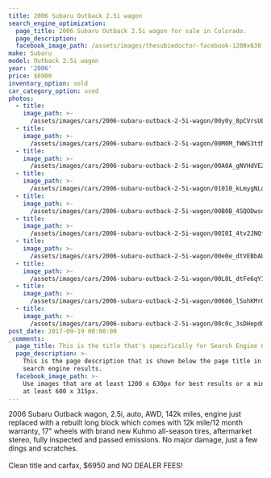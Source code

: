 ```yaml
---
title: 2006 Subaru Outback 2.5i wagon
search_engine_optimization:
  page_title: 2006 Subaru Outback 2.5i wagon for sale in Colorado.
  page_description:
  facebook_image_path: /assets/images/thesubiedoctor-facebook-1200x630.png
make: Subaru
model: Outback 2.5i wagon
year: '2006'
price: $6900
inventory_option: sold
car_category_option: used
photos:
  - title:
    image_path: >-
      /assets/images/cars/2006-subaru-outback-2-5i-wagon/00y0y_8pCVrsULfZ6_1200x900.jpg
  - title:
    image_path: >-
      /assets/images/cars/2006-subaru-outback-2-5i-wagon/00M0M_fWWS3ttNkGY_1200x900.jpg
  - title:
    image_path: >-
      /assets/images/cars/2006-subaru-outback-2-5i-wagon/00A0A_gNVHdVE2T5a_1200x900.jpg
  - title:
    image_path: >-
      /assets/images/cars/2006-subaru-outback-2-5i-wagon/01010_kLmygNLqB6r_1200x900.jpg
  - title:
    image_path: >-
      /assets/images/cars/2006-subaru-outback-2-5i-wagon/00B0B_4SQODwsqwMS_1200x900.jpg
  - title:
    image_path: >-
      /assets/images/cars/2006-subaru-outback-2-5i-wagon/00I0I_4tv2JNQfjpH_1200x900.jpg
  - title:
    image_path: >-
      /assets/images/cars/2006-subaru-outback-2-5i-wagon/00e0e_dtVEBbALa85_1200x900.jpg
  - title:
    image_path: >-
      /assets/images/cars/2006-subaru-outback-2-5i-wagon/00L0L_dtFe6qYIOuZ_1200x900.jpg
  - title:
    image_path: >-
      /assets/images/cars/2006-subaru-outback-2-5i-wagon/00606_lSohKMr0tVT_1200x900.jpg
  - title:
    image_path: >-
      /assets/images/cars/2006-subaru-outback-2-5i-wagon/00c0c_3sDHepdGx51_1200x900.jpg
post_date: 2017-09-19 00:00:00
_comments:
  page_title: This is the title that's specifically for Search Engine Optimization.
  page_description: >-
    This is the page description that is shown below the page title in the
    search engine results.
  facebook_image_path: >-
    Use images that are at least 1200 x 630px for best results or a minimum of
    at least 600 x 315px.
---
```



2006 Subaru Outback wagon, 2.5i, auto, AWD, 142k miles, engine just replaced with a rebuilt long block which comes with 12k mile/12 month warranty, 17" wheels with brand new Kuhmo all-season tires, aftermarket stereo, fully inspected and passed emissions. No major damage, just a few dings and scratches.<br><br>Clean title and carfax, $6950 and NO DEALER FEES!